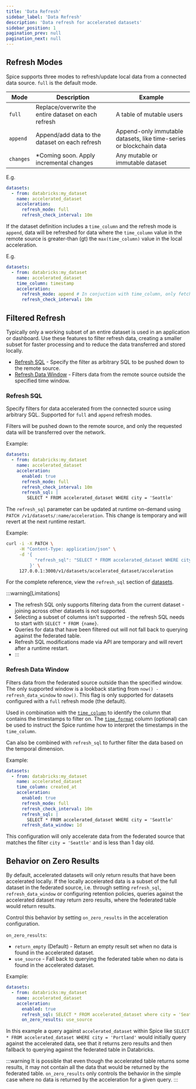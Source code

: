 ```yaml
---
title: 'Data Refresh'
sidebar_label: 'Data Refresh'
description: 'Data refresh for accelerated datasets'
sidebar_position: 1
pagination_prev: null
pagination_next: null
---
```


## Refresh Modes

Spice supports three modes to refresh/update local data from a connected data source. `full` is the default mode.

| Mode      | Description                                          | Example                                                             |
| --------- | ---------------------------------------------------- | ------------------------------------------------------------------- |
| `full`    | Replace/overwrite the entire dataset on each refresh | A table of mutable users                                            |
| `append`  | Append/add data to the dataset on each refresh       | Append-only immutable datasets, like time-series or blockchain data |
| `changes` | \*Coming soon. Apply incremental changes             | Any mutable or immutable dataset                                    |

E.g.

```yaml
datasets:
  - from: databricks:my_dataset
    name: accelerated_dataset
    acceleration:
      refresh_mode: full
      refresh_check_interval: 10m
```

If the dataset definition includes a `time_column` and the refresh mode is `append`, data will be refreshed for data where the `time_column` value in the remote source is greater-than (gt) the `max(time_column)` value in the local acceleration.

E.g.

```yaml
datasets:
  - from: databricks:my_dataset
    name: accelerated_dataset
    time_column: timestamp
    acceleration:
      refresh_mode: append # In conjuction with time_column, only fetch data greater than the latest local timestamp
      refresh_check_interval: 10m
```

## Filtered Refresh

Typically only a working subset of an entire dataset is used in an application or dashboard. Use these features to filter refresh data, creating a smaller subset for faster processing and to reduce the data transferred and stored locally.

- [Refresh SQL](#refresh-sql) - Specify the filter as arbitrary SQL to be pushed down to the remote source.
- [Refresh Data Window](#refresh-data-window) - Filters data from the remote source outside the specified time window.

### Refresh SQL

Specify filters for data accelerated from the connected source using arbitrary SQL. Supported for `full` and `append` refresh modes.

Filters will be pushed down to the remote source, and only the requested data will be transferred over the network.

Example:

```yaml
datasets:
  - from: databricks:my_dataset
    name: accelerated_dataset
    acceleration:
      enabled: true
      refresh_mode: full
      refresh_check_interval: 10m
      refresh_sql: |
        SELECT * FROM accelerated_dataset WHERE city = 'Seattle'
```

The `refresh_sql` parameter can be updated at runtime on-demand using `PATCH /v1/datasets/:name/acceleration`. This change is temporary and will revert at the next runtime restart.

Example:

```bash
curl -i -X PATCH \
     -H "Content-Type: application/json" \
     -d '{
           "refresh_sql": "SELECT * FROM accelerated_dataset WHERE city = 'Bellevue'"
         }' \
     127.0.0.1:3000/v1/datasets/accelerated_dataset/acceleration
```

For the complete reference, view the `refresh_sql` section of [datasets](../reference/spicepod/datasets.md#accelerationrefresh_sql).

:::warning[Limitations]

- The refresh SQL only supports filtering data from the current dataset - joining across other datasets is not supported.
- Selecting a subset of columns isn't supported - the refresh SQL needs to start with `SELECT * FROM {name}`.
- Queries for data that have been filtered out will not fall back to querying against the federated table.
- Refresh SQL modifications made via API are temporary and will revert after a runtime restart.
- :::

### Refresh Data Window

Filters data from the federated source outside than the specified window. The only supported window is a lookback starting from `now() - refresh_data_window` to `now()`. This flag is only supported for datasets configured with a `full` refresh mode (the default).

Used in combination with the [`time_column`](../reference/spicepod/datasets.md#time_column) to identify the column that contains the timestamps to filter on. The [`time_format`](../reference/spicepod/datasets.md#time_format) column (optional) can be used to instruct the Spice runtime how to interpret the timestamps in the `time_column`.

Can also be combined with `refresh_sql` to further filter the data based on the temporal dimension.

Example:

```yaml
datasets:
  - from: databricks:my_dataset
    name: accelerated_dataset
    time_column: created_at
    acceleration:
      enabled: true
      refresh_mode: full
      refresh_check_interval: 10m
      refresh_sql: |
        SELECT * FROM accelerated_dataset WHERE city = 'Seattle'
      refresh_data_window: 1d
```

This configuration will only accelerate data from the federated source that matches the filter `city = 'Seattle'` and is less than 1 day old.

## Behavior on Zero Results

By default, accelerated datasets will only return results that have been accelerated locally. If the locally accelerated data is a subset of the full dataset in the federated source, i.e. through setting `refresh_sql`, `refresh_data_window` or configuring retention policies, queries against the accelerated dataset may return zero results, where the federated table would return results.

Control this behavior by setting `on_zero_results` in the acceleration configuration.

`on_zero_results`:

- `return_empty` (Default) - Return an empty result set when no data is found in the accelerated dataset.
- `use_source` - Fall back to querying the federated table when no data is found in the accelerated dataset.

Example:

```yaml
datasets:
  - from: databricks:my_dataset
    name: accelerated_dataset
    acceleration:
      enabled: true
      refresh_sql: SELECT * FROM accelerated_dataset where city = 'Seattle'
      on_zero_results: use_source
```

In this example a query against `accelerated_dataset` within Spice like `SELECT * FROM accelerated_dataset WHERE city = 'Portland'` would initially query against the accelerated data, see that it returns zero results and then fallback to querying against the federated table in Databricks.

:::warning
It is possible that even though the accelerated table returns some results, it may not contain all the data that would be returned by the federated table. `on_zero_results` only controls the behavior in the simple case where no data is returned by the acceleration for a given query.
:::
